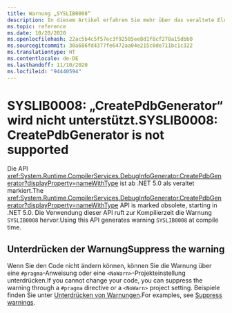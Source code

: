 ```yaml
---
title: Warnung „SYSLIB0008“
description: In diesem Artikel erfahren Sie mehr über das veraltete Element, das zur Kompilierzeit die Warnung „SYSLIB0008“ generiert.
ms.topic: reference
ms.date: 10/20/2020
ms.openlocfilehash: 22ac5b4c5f57ec3f92585ee8d1f8cf278a15dbb0
ms.sourcegitcommit: 30a686fd4377fe6472aa04e215c0de711bc1c322
ms.translationtype: HT
ms.contentlocale: de-DE
ms.lasthandoff: 11/10/2020
ms.locfileid: "94440594"
---
```

# <a name="syslib0008-createpdbgenerator-is-not-supported"></a><span data-ttu-id="0834e-103">SYSLIB0008: „CreatePdbGenerator“ wird nicht unterstützt.</span><span class="sxs-lookup"><span data-stu-id="0834e-103">SYSLIB0008: CreatePdbGenerator is not supported</span></span>

<span data-ttu-id="0834e-104">Die API <xref:System.Runtime.CompilerServices.DebugInfoGenerator.CreatePdbGenerator?displayProperty=nameWithType> ist ab .NET 5.0 als veraltet markiert.</span><span class="sxs-lookup"><span data-stu-id="0834e-104">The <xref:System.Runtime.CompilerServices.DebugInfoGenerator.CreatePdbGenerator?displayProperty=nameWithType> API is marked obsolete, starting in .NET 5.0.</span></span> <span data-ttu-id="0834e-105">Die Verwendung dieser API ruft zur Kompilierzeit die Warnung `SYSLIB0008` hervor.</span><span class="sxs-lookup"><span data-stu-id="0834e-105">Using this API generates warning `SYSLIB0008` at compile time.</span></span>

## <a name="suppress-the-warning"></a><span data-ttu-id="0834e-106">Unterdrücken der Warnung</span><span class="sxs-lookup"><span data-stu-id="0834e-106">Suppress the warning</span></span>

<span data-ttu-id="0834e-107">Wenn Sie den Code nicht ändern können, können Sie die Warnung über eine `#pragma`-Anweisung oder eine `<NoWarn>`-Projekteinstellung unterdrücken.</span><span class="sxs-lookup"><span data-stu-id="0834e-107">If you cannot change your code, you can suppress the warning through a `#pragma` directive or a `<NoWarn>` project setting.</span></span> <span data-ttu-id="0834e-108">Beispiele finden Sie unter [Unterdrücken von Warnungen](syslib-obsoletions.md#suppress-warnings).</span><span class="sxs-lookup"><span data-stu-id="0834e-108">For examples, see [Suppress warnings](syslib-obsoletions.md#suppress-warnings).</span></span>
